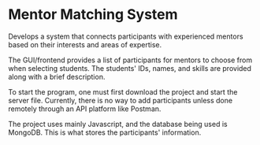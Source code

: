 # Mentor Matching System

Develops a system that connects participants with experienced 
mentors based on their interests and areas of expertise.

The GUI/frontend provides a list of participants for mentors 
to choose from when selecting students. The students' IDs, names,
and skills are provided along with a brief description.

To start the program, one must first download the project and 
start the server file. Currently, there is no way to add 
participants unless done remotely through an API platform 
like Postman.

The project uses mainly Javascript, and the database being used
is MongoDB. This is what stores the participants' information.